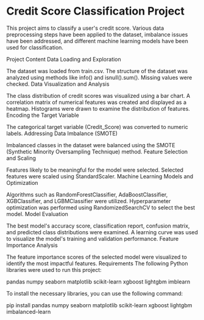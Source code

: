 # Credit Score Classification Project
This project aims to classify a user's credit score. Various data preprocessing steps have been applied to the dataset, imbalance issues have been addressed, and different machine learning models have been used for classification.

Project Content
Data Loading and Exploration

The dataset was loaded from train.csv.
The structure of the dataset was analyzed using methods like info() and isnull().sum().
Missing values were checked.
Data Visualization and Analysis

The class distribution of credit scores was visualized using a bar chart.
A correlation matrix of numerical features was created and displayed as a heatmap.
Histograms were drawn to examine the distribution of features.
Encoding the Target Variable

The categorical target variable (Credit_Score) was converted to numeric labels.
Addressing Data Imbalance (SMOTE)

Imbalanced classes in the dataset were balanced using the SMOTE (Synthetic Minority Oversampling Technique) method.
Feature Selection and Scaling

Features likely to be meaningful for the model were selected.
Selected features were scaled using StandardScaler.
Machine Learning Models and Optimization

Algorithms such as RandomForestClassifier, AdaBoostClassifier, XGBClassifier, and LGBMClassifier were utilized.
Hyperparameter optimization was performed using RandomizedSearchCV to select the best model.
Model Evaluation

The best model's accuracy score, classification report, confusion matrix, and predicted class distributions were examined.
A learning curve was used to visualize the model's training and validation performance.
Feature Importance Analysis

The feature importance scores of the selected model were visualized to identify the most impactful features.
Requirements
The following Python libraries were used to run this project:

pandas
numpy
seaborn
matplotlib
scikit-learn
xgboost
lightgbm
imblearn 

To install the necessary libraries, you can use the following command:

pip install pandas numpy seaborn matplotlib scikit-learn xgboost lightgbm imbalanced-learn
